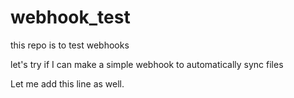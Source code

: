 # webhook_test
this repo is to test webhooks

let's try if I can make a simple webhook to automatically sync files

Let me add this line as well.
